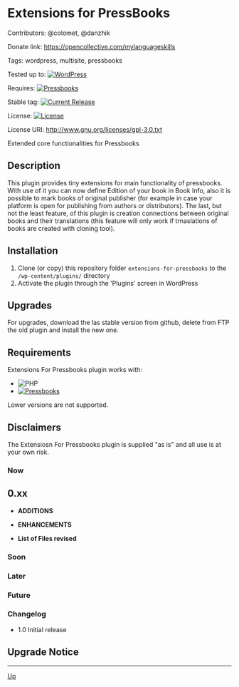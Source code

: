 # Extensions for PressBooks

Contributors: @colomet, @danzhik

Donate link: https://opencollective.com/mylanguageskills

Tags: wordpress, multisite, pressbooks

Tested up to: [![WordPress](https://img.shields.io/wordpress/v/akismet.svg)](https://wordpress.org/download/)

Requires:  [![Pressbooks](https://img.shields.io/badge/Pressbooks-V%205.4.7-red.svg)](https://github.com/pressbooks/pressbooks/releases/tag/5.3)

Stable tag: [![Current Release](https://img.shields.io/github/release/my-language-skills/extensions-for-pressbooks.svg)](https://github.com/my-language-skills/extensions-for-pressbooks/releases/latest/)

License:  [![License](https://img.shields.io/badge/license-GPL--3.0-red.svg)](https://github.com/my-language-skills/all-in-one-metadata/blob/master/LICENSE.txt)

License URI: http://www.gnu.org/licenses/gpl-3.0.txt

Extended core functionalities for Pressbooks

## Description

This plugin provides tiny extensions for main functionality of pressbooks. With use of it you can now define Edition of your book in Book Info, also it is possible to mark books of original publisher (for example in case your platform is open for publishing from authors or distributors). The last, but not the least feature, of this plugin is creation connections between original books and their translations (this feature will only work if trnaslations of books are created with cloning tool).

## Installation

1. Clone (or copy) this repository folder `extensions-for-pressbooks` to the `/wp-content/plugins/` directory
1. Activate the plugin through the 'Plugins' screen in WordPress

## Upgrades

For upgrades, download the las stable version from github, delete from FTP the old plugin and install the new one.

## Requirements

Extensions For Pressbooks plugin works with:

 * ![PHP](https://img.shields.io/badge/PHP-7.2.X-blue.svg)
 * [![Pressbooks](https://img.shields.io/badge/Pressbooks-V%205.4.7-red.svg)](https://github.com/pressbooks/pressbooks/releases/tag/5.4.7)

 Lower versions are not supported.

## Disclaimers

The Extensiosn For Pressbooks plugin is supplied "as is" and all use is at your own risk.


### Now
## 0.xx
* **ADDITIONS**

* **ENHANCEMENTS**

* **List of Files revised**


### Soon


### Later

### Future

### Changelog

* 1.0 Initial release


## Upgrade Notice

---
[Up](/README.md)
